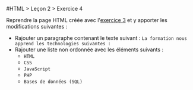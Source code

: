 #HTML > Leçon 2 > Exercice 4

Reprendre la page HTML créée avec l'[exercice 3](https://github.com/blank-project/_blank-exercises/tree/master/exercises/html/lesson2/exercise3) et y apporter les modifications suivantes :
* Rajouter un paragraphe contenant le texte suivant : `La formation nous apprend les technologies suivantes : `
* Rajouter une liste non ordonnée avec les éléments suivants :
  * `HTML`
  * `CSS`
  * `JavaScript`
  * `PHP`
  * `Bases de données (SQL)`
